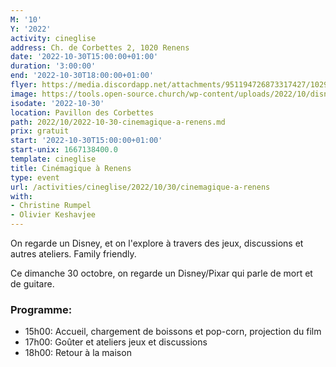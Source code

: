 ```yaml
---
M: '10'
Y: '2022'
activity: cineglise
address: Ch. de Corbettes 2, 1020 Renens
date: '2022-10-30T15:00:00+01:00'
duration: '3:00:00'
end: '2022-10-30T18:00:00+01:00'
flyer: https://media.discordapp.net/attachments/951194726873317427/1029298885107130369/308127016_101289179428697_4220408039281302327_n.jpg
image: https://tools.open-source.church/wp-content/uploads/2022/10/disney-chateau-unsplash.jpg
isodate: '2022-10-30'
location: Pavillon des Corbettes
path: 2022/10/2022-10-30-cinemagique-a-renens.md
prix: gratuit
start: '2022-10-30T15:00:00+01:00'
start-unix: 1667138400.0
template: cineglise
title: Cinémagique à Renens
type: event
url: /activities/cineglise/2022/10/30/cinemagique-a-renens
with:
- Christine Rumpel
- Olivier Keshavjee
---
```

On regarde un Disney, et on l'explore à travers des jeux, discussions et autres ateliers. Family friendly.



Ce dimanche 30 octobre, on regarde un Disney/Pixar qui parle de mort et de guitare.

### Programme:

- 15h00: Accueil, chargement de boissons et pop-corn, projection du film
- 17h00: Goûter et ateliers jeux et discussions
- 18h00: Retour à la maison 